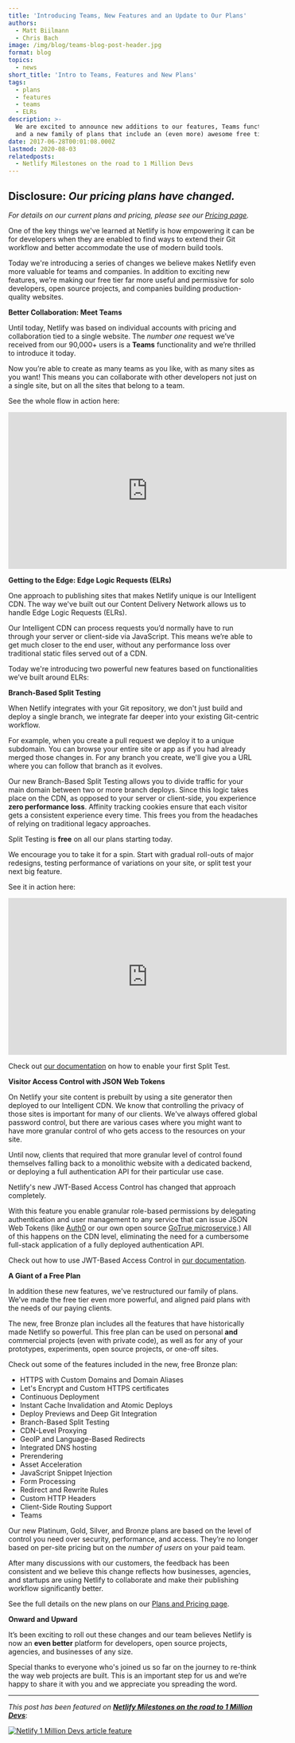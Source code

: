 ```yaml
---
title: 'Introducing Teams, New Features and an Update to Our Plans'
authors:
  - Matt Biilmann
  - Chris Bach
image: /img/blog/teams-blog-post-header.jpg
format: blog
topics:
  - news
short_title: 'Intro to Teams, Features and New Plans'
tags:
  - plans
  - features
  - teams
  - ELRs
description: >-
  We are excited to announce new additions to our features, Teams functionality,
  and a new family of plans that include an (even more) awesome free tier!
date: 2017-06-28T00:01:08.000Z
lastmod: 2020-08-03
relatedposts:
  - Netlify Milestones on the road to 1 Million Devs
---
```


## **Disclosure**: _Our pricing plans have changed._

_For details on our current plans and pricing, please see our [Pricing page](https://www.netlify.com/pricing)._

One of the key things we've learned at Netlify is how empowering it can be for developers when they are enabled to find ways to extend their Git workflow and better accommodate the use of modern build tools.

Today we're introducing a series of changes we believe makes Netlify even more valuable for teams and companies. In addition to exciting new features, we’re making our free tier far more useful and permissive for solo developers, open source projects, and companies building production-quality websites.

**Better Collaboration: Meet Teams**

Until today, Netlify was based on individual accounts with pricing and collaboration tied to a single website. The _number one_ request we’ve received from our 90,000\+ users is a **Teams** functionality and we’re thrilled to introduce it today.

Now you’re able to create as many teams as you like, with as many sites as you want! This means you can collaborate with other developers not just on a single site, but on all the sites that belong to a team.

See the whole flow in action here:

<iframe width="560" height="315" src="https://www.youtube.com/embed/iCiV069UAzo?list=PLzlG0L9jlhEPMR8haUPkxj2hJ_3jh5qa6" frameborder="0" allowfullscreen></iframe>

**Getting to the Edge: Edge Logic Requests (ELRs)**

One approach to publishing sites that makes Netlify unique is our Intelligent CDN. The way we've built out our Content Delivery Network allows us to handle Edge Logic Requests (ELRs).

Our Intelligent CDN can process requests you’d normally have to run through your server or client-side via JavaScript. This means we’re able to get much closer to the end user, without any performance loss over traditional static files served out of a CDN.

Today we're introducing two powerful new features based on functionalities we’ve built around ELRs:

**Branch-Based Split Testing**

When Netlify integrates with your Git repository, we don't just build and deploy a single branch, we integrate far deeper into your existing Git-centric workflow.

For example, when you create a pull request we deploy it to a unique subdomain. You can browse your entire site or app as if you had already merged those changes in. For any branch you create, we'll give you a URL where you can follow that branch as it evolves.

Our new Branch-Based Split Testing allows you to divide traffic for your main domain between two or more branch deploys. Since this logic takes place on the CDN, as opposed to your server or client-side, you experience **zero performance loss**. Affinity tracking cookies ensure that each visitor gets a consistent experience every time. This frees you from the headaches of relying on traditional legacy approaches.

Split Testing is **free** on all our plans starting today.

We encourage you to take it for a spin. Start with gradual roll-outs of major redesigns, testing performance of variations on your site, or split test your next big feature.

See it in action here:

<iframe width="560" height="315" src="https://www.youtube.com/embed/1FV96jp_Ii0" frameborder="0" allowfullscreen></iframe>

Check out [our documentation](https://www.netlify.com/docs/split-testing/) on how to enable your first Split Test.

**Visitor Access Control with JSON Web Tokens**

On Netlify your site content is prebuilt by using a site generator then deployed to our Intelligent CDN. We know that controlling the privacy of those sites is important for many of our clients. We've always offered global password control, but there are various cases where you might want to have more granular control of who gets access to the resources on your site.

Until now, clients that required that more granular level of control found themselves falling back to a monolithic website with a dedicated backend, or deploying a full authentication API for their particular use case.

Netlify's new JWT-Based Access Control has changed that approach completely.

With this feature you enable granular role-based permissions by delegating authentication and user management to any service that can issue JSON Web Tokens (like [Auth0](https://auth0.com/) or our own open source [GoTrue microservice](https://github.com/netlify/gotrue).) All of this happens on the CDN level, eliminating the need for a cumbersome full-stack application of a fully deployed authentication API.

Check out how to use JWT-Based Access Control in [our documentation](https://www.netlify.com/docs/visitor-access-control/).

**A Giant of a Free Plan**

In addition these new features, we've restructured our family of plans. We’ve made the free tier even more powerful, and aligned paid plans with the needs of our paying clients.

The new, free Bronze plan includes all the features that have historically made Netlify so powerful. This free plan can be used on personal **and** commercial projects (even with private code), as well as for any of your prototypes, experiments, open source projects, or one-off sites.

Check out some of the features included in the new, free Bronze plan:

* HTTPS with Custom Domains and Domain Aliases
* Let's Encrypt and Custom HTTPS certificates
* Continuous Deployment
* Instant Cache Invalidation and Atomic Deploys
* Deploy Previews and Deep Git Integration
* Branch-Based Split Testing
* CDN-Level Proxying
* GeoIP and Language-Based Redirects
* Integrated DNS hosting
* Prerendering
* Asset Acceleration
* JavaScript Snippet Injection
* Form Processing
* Redirect and Rewrite Rules
* Custom HTTP Headers
* Client-Side Routing Support
* Teams

Our new Platinum, Gold, Silver, and Bronze plans are based on the level of control you need over security, performance, and access. They’re no longer based on per-site pricing but on the _number of users_ on your paid team.

After many discussions with our customers, the feedback has been consistent and we believe this change reflects how businesses, agencies, and startups are using Netlify to collaborate and make their publishing workflow significantly better.

See the full details on the new plans on our [Plans and Pricing page](/pricing).

**Onward and Upward**

It’s been exciting to roll out these changes and our team believes Netlify is now an **even better** platform for developers, open source projects, agencies, and businesses of any size.

Special thanks to everyone who's joined us so far on the journey to re-think the way web projects are built. This is an important step for us and we’re happy to share it with you and we appreciate you spreading the word.

---

_This post has been featured on **[Netlify Milestones on the road to 1 Million Devs](https://www.netlify.com/blog/2020/08/03/netlify-milestones-on-the-road-to-1-million-devs/#introduced-split-branch-testing)**_:

[![Netlify 1 Million Devs article feature](/img/blog/featured-on-1-million-devs-banner.png)](https://www.netlify.com/blog/2020/08/03/netlify-milestones-on-the-road-to-1-million-devs/#introduced-split-branch-testing)
